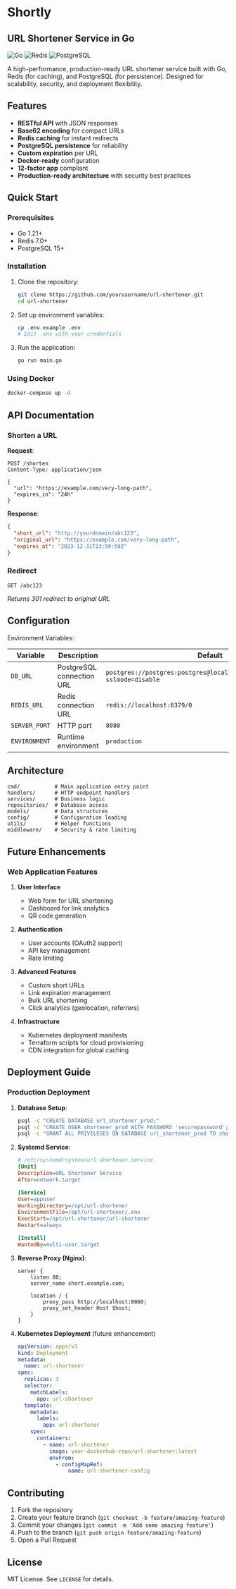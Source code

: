 # Shortly

## URL Shortener Service in Go

![Go](https://img.shields.io/badge/Go-1.21+-blue)
![Redis](https://img.shields.io/badge/Redis-7.0+-red)
![PostgreSQL](https://img.shields.io/badge/PostgreSQL-15+-blue)

A high-performance, production-ready URL shortener service built with Go, Redis (for caching), and PostgreSQL (for persistence). Designed for scalability, security, and deployment flexibility.

## Features

- **RESTful API** with JSON responses
- **Base62 encoding** for compact URLs
- **Redis caching** for instant redirects
- **PostgreSQL persistence** for reliability
- **Custom expiration** per URL
- **Docker-ready** configuration
- **12-factor app** compliant
- **Production-ready architecture** with security best practices

## Quick Start

### Prerequisites

- Go 1.21+
- Redis 7.0+
- PostgreSQL 15+

### Installation

1. Clone the repository:

   ```bash
   git clone https://github.com/yourusername/url-shortener.git
   cd url-shortener
   ```

2. Set up environment variables:

   ```bash
   cp .env.example .env
   # Edit .env with your credentials
   ```

3. Run the application:

   ```bash
   go run main.go
   ```

### Using Docker

```bash
docker-compose up -d
```

## API Documentation

### Shorten a URL

**Request**:

```http
POST /shorten
Content-Type: application/json

{
  "url": "https://example.com/very-long-path",
  "expires_in": "24h"
}
```

**Response**:

```json
{
  "short_url": "http://yourdomain/abc123",
  "original_url": "https://example.com/very-long-path",
  "expires_at": "2023-12-31T23:59:59Z"
}
```

### Redirect

```http
GET /abc123
```

*Returns 301 redirect to original URL*

## Configuration

Environment Variables:

| Variable | Description | Default |
|----------|-------------|---------|
| `DB_URL` | PostgreSQL connection URL | `postgres://postgres:postgres@localhost:5432/url_shortener?sslmode=disable` |
| `REDIS_URL` | Redis connection URL | `redis://localhost:6379/0` |
| `SERVER_PORT` | HTTP port | `8080` |
| `ENVIRONMENT` | Runtime environment | `production` |

## Architecture

```
cmd/           # Main application entry point
handlers/      # HTTP endpoint handlers
services/      # Business logic
repositories/  # Database access
models/        # Data structures
config/        # Configuration loading
utils/         # Helper functions
middleware/    # Security & rate limiting
```

## Future Enhancements

### Web Application Features

1. **User Interface**
   - Web form for URL shortening
   - Dashboard for link analytics
   - QR code generation

2. **Authentication**
   - User accounts (OAuth2 support)
   - API key management
   - Rate limiting

3. **Advanced Features**
   - Custom short URLs
   - Link expiration management
   - Bulk URL shortening
   - Click analytics (geolocation, referrers)

4. **Infrastructure**
   - Kubernetes deployment manifests
   - Terraform scripts for cloud provisioning
   - CDN integration for global caching

## Deployment Guide

### Production Deployment

1. **Database Setup**:

   ```bash
   psql -c "CREATE DATABASE url_shortener_prod;"
   psql -c "CREATE USER shortener_prod WITH PASSWORD 'securepassword';"
   psql -c "GRANT ALL PRIVILEGES ON DATABASE url_shortener_prod TO shortener_prod;"
   ```

2. **Systemd Service**:

   ```ini
   # /etc/systemd/system/url-shortener.service
   [Unit]
   Description=URL Shortener Service
   After=network.target

   [Service]
   User=appuser
   WorkingDirectory=/opt/url-shortener
   EnvironmentFile=/opt/url-shortener/.env
   ExecStart=/opt/url-shortener/url-shortener
   Restart=always

   [Install]
   WantedBy=multi-user.target
   ```

3. **Reverse Proxy (Nginx)**:

   ```nginx
   server {
       listen 80;
       server_name short.example.com;

       location / {
           proxy_pass http://localhost:8080;
           proxy_set_header Host $host;
       }
   }
   ```

4. **Kubernetes Deployment** (future enhancement)

   ```yaml
   apiVersion: apps/v1
   kind: Deployment
   metadata:
     name: url-shortener
   spec:
     replicas: 3
     selector:
       matchLabels:
         app: url-shortener
     template:
       metadata:
         labels:
           app: url-shortener
       spec:
         containers:
           - name: url-shortener
             image: your-dockerhub-repo/url-shortener:latest
             envFrom:
               - configMapRef:
                   name: url-shortener-config
   ```

## Contributing

1. Fork the repository
2. Create your feature branch (`git checkout -b feature/amazing-feature`)
3. Commit your changes (`git commit -m 'Add some amazing feature'`)
4. Push to the branch (`git push origin feature/amazing-feature`)
5. Open a Pull Request

## License

MIT License. See `LICENSE` for details.
